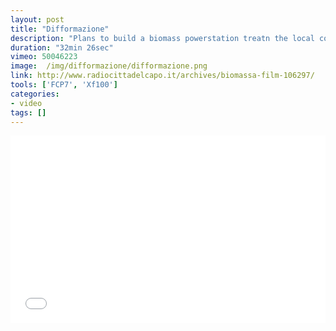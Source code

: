 ```yaml
---
layout: post
title: "Difformazione"
description: "Plans to build a biomass powerstation treatn the local comunity"
duration: "32min 26sec"
vimeo: 50046223
image:  /img/difformazione/difformazione.png
link: http://www.radiocittadelcapo.it/archives/biomassa-film-106297/
tools: ['FCP7', 'Xf100']
categories: 
- video
tags: []
---
```





<div class="videoWrapper">
<iframe src="//player.vimeo.com/video/50046223?title=0&amp;byline=0&amp;portrait=0" width="100%" height="300" frameborder="0" webkitallowfullscreen mozallowfullscreen allowfullscreen></iframe>
</div>

